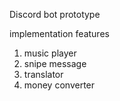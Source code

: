 Discord bot prototype

implementation features
1. music player
2. snipe message
3. translator
4. money converter
